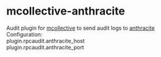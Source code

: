 mcollective-anthracite
======================

Audit plugin for [mcollective](http://docs.puppetlabs.com/mcollective/simplerpc/auditing.html) to send audit logs to [anthracite](https://github.com/Dieterbe/anthracite)  
Configuration:   
plugin.rpcaudit.anthracite\_host  
plugin.rpcaudit.anthracite\_port


